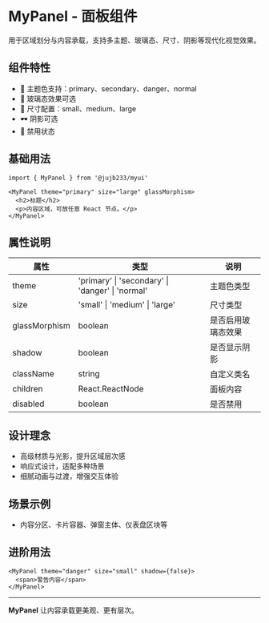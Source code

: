 # MyPanel - 面板组件

用于区域划分与内容承载，支持多主题、玻璃态、尺寸、阴影等现代化视觉效果。

## 组件特性
- 🎨 主题色支持：primary、secondary、danger、normal
- 🌟 玻璃态效果可选
- 📏 尺寸配置：small、medium、large
- 🕶️ 阴影可选
- 🚫 禁用状态

## 基础用法
```tsx
import { MyPanel } from '@jujb233/myui'

<MyPanel theme="primary" size="large" glassMorphism>
  <h2>标题</h2>
  <p>内容区域，可放任意 React 节点。</p>
</MyPanel>
```

## 属性说明
| 属性           | 类型                                      | 说明                 |
|----------------|-------------------------------------------|----------------------|
| theme          | 'primary' \| 'secondary' \| 'danger' \| 'normal' | 主题色类型           |
| size           | 'small' \| 'medium' \| 'large'            | 尺寸类型             |
| glassMorphism  | boolean                                   | 是否启用玻璃态效果   |
| shadow         | boolean                                   | 是否显示阴影         |
| className      | string                                    | 自定义类名           |
| children       | React.ReactNode                           | 面板内容             |
| disabled       | boolean                                   | 是否禁用             |

## 设计理念
- 高级材质与光影，提升区域层次感
- 响应式设计，适配多种场景
- 细腻动画与过渡，增强交互体验

## 场景示例
- 内容分区、卡片容器、弹窗主体、仪表盘区块等

## 进阶用法
```tsx
<MyPanel theme="danger" size="small" shadow={false}>
  <span>警告内容</span>
</MyPanel>
```

---

**MyPanel** 让内容承载更美观、更有层次。